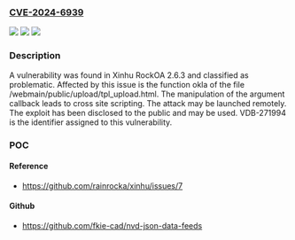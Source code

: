 ### [CVE-2024-6939](https://cve.mitre.org/cgi-bin/cvename.cgi?name=CVE-2024-6939)
![](https://img.shields.io/static/v1?label=Product&message=RockOA&color=blue)
![](https://img.shields.io/static/v1?label=Version&message=%3D%202.6.3%20&color=brighgreen)
![](https://img.shields.io/static/v1?label=Vulnerability&message=CWE-79%20Cross%20Site%20Scripting&color=brighgreen)

### Description

A vulnerability was found in Xinhu RockOA 2.6.3 and classified as problematic. Affected by this issue is the function okla of the file /webmain/public/upload/tpl_upload.html. The manipulation of the argument callback leads to cross site scripting. The attack may be launched remotely. The exploit has been disclosed to the public and may be used. VDB-271994 is the identifier assigned to this vulnerability.

### POC

#### Reference
- https://github.com/rainrocka/xinhu/issues/7

#### Github
- https://github.com/fkie-cad/nvd-json-data-feeds

